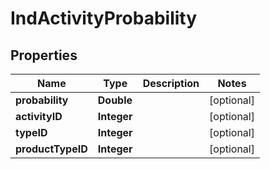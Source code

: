 
# IndActivityProbability

## Properties
Name | Type | Description | Notes
------------ | ------------- | ------------- | -------------
**probability** | **Double** |  |  [optional]
**activityID** | **Integer** |  |  [optional]
**typeID** | **Integer** |  |  [optional]
**productTypeID** | **Integer** |  |  [optional]



